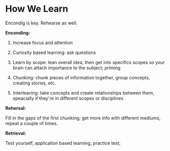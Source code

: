 # How We Learn

Encondig is key. Rehearse as well. 

**Enconding:**

1. Increase focus and attention

2. Curiosity based learning: ask questions

3. Learn by scope: lean overall idea, then get into specifics scopes
so your brain can attach importance to the subject; priming

4. Chunking: chunk pieces of information together, group concepts, 
creating stories, etc.

5. Interleaving: take concepts and create relationships between them,
speacially if they're in different scopes or disciplines


**Rehersal:**

Fill in the gaps of the first chunking; get more info with
different mediums, repeat a couple of times.


**Retrieval:**

Test yourself, application based learning, practice test;


